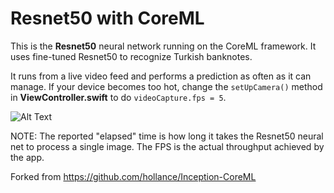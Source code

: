 # Resnet50 with CoreML

This is the **Resnet50** neural network running on the CoreML framework. It uses fine-tuned Resnet50 to recognize Turkish banknotes.

It runs from a live video feed and performs a prediction as often as it can manage. If your device becomes too hot, change the `setUpCamera()` method in **ViewController.swift** to do `videoCapture.fps = 5`.

![Alt Text](https://github.com/ozgurshn/BanknoteClassifier/blob/master/MLApp.gif)

NOTE: The reported "elapsed" time is how long it takes the Resnet50 neural net to process a single image. The FPS is the actual throughput achieved by the app.

Forked from https://github.com/hollance/Inception-CoreML
